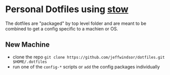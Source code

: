 # Personal Dotfiles using [stow](https://www.gnu.org/software/stow/manual/stow.html)

The dotfiles are "packaged" by top level folder and are meant to be combined to get a config specific to a machien or OS.

## New Machine

* clone the repo `git clone https://github.com/jeffwindsor/dotfiles.git $HOME/.dotfiles`
* run one of the `config-*` scripts or `add` the config packages individually
